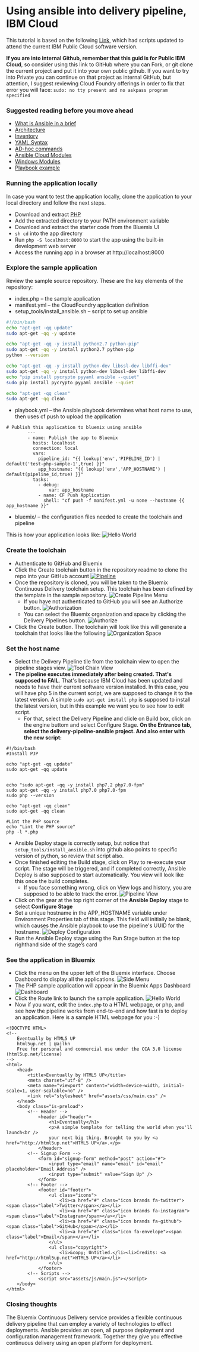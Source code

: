 # Using ansible into delivery pipeline, IBM Cloud
This tutorial is based on the following [Link]( https://developer.ibm.com/recipes/tutorials/run-ansible-from-your-ibm-bluemix-devops-pipelines/), which had scripts updated to attend the current IBM Public Cloud software version.

**If you are into internal Github, remember that this guid is for Public IBM Cloud**, so consider using this link to GitHub where you can Fork, or git clone the current project and put it into your own public github.
If you want to try into Private you can continue on that project as internal GitHub, but attention, I suggest reviewing Cloud Foundry offerings in order to fix that error you will face: ```sudo: no tty present and no askpass program specified```



### Suggested reading before you move ahead
- [What is Ansible in a brief](https://learning.oreilly.com/library/view/ansible-quick-start/9781789532937/01c6351e-bb66-4de0-832a-8999fa6c724e.xhtml)
- [Architecture](https://docs.ansible.com/ansible/2.5/dev_guide/overview_architecture.html)
- [Inventory](https://docs.ansible.com/ansible/latest/user_guide/intro_inventory.html#assigning-a-variable-to-one-machine-host-variables)
- [YAML Syntax](https://docs.ansible.com/ansible/latest/reference_appendices/YAMLSyntax.html)
- [AD-hoc commands](https://docs.ansible.com/ansible/latest/user_guide/intro_adhoc.html)
- [Ansible Cloud Modules](https://docs.ansible.com/ansible/latest/modules/list_of_cloud_modules.html)
- [Windows Modules](https://docs.ansible.com/ansible/latest/modules/list_of_windows_modules.html)
- [Playbook example](https://github.com/ansible/ansible-examples)

### Running the application locally
In case you want to test the application locally, clone the application to your local directory and follow the next steps.
- Download and extract [PHP](http://php.net/downloads.php)
- Add the extracted directory to your PATH environment variable
- Download and extract the starter code from the Bluemix UI
- ```sh cd``` into the app directory
- Run ```php -S localhost:8000``` to start the app using the built-in development web server
- Access the running app in a browser at http://localhost:8000


### Explore the sample application

Review the sample source repository. These are the key elements of the repository:

- index.php – the sample application
- manifest.yml – the CloudFoundry application definition
- setup_tools/install_ansible.sh – script to set up ansible
```sh
#!/bin/bash
echo "apt-get -qq update"
sudo apt-get -qq -y update

echo "apt-get -qq -y install python2.7 python-pip"
sudo apt-get -qq -y install python2.7 python-pip
python --version

echo "apt-get -qq -y install python-dev libssl-dev libffi-dev"
sudo apt-get -qq -y install python-dev libssl-dev libffi-dev
echo "pip install pycrypto pyyaml ansible --quiet"
sudo pip install pycrypto pyyaml ansible --quiet

echo "apt-get -qq clean"
sudo apt-get -qq clean
```

- playbook.yml – the Ansible playbook determines what host name to use, then uses cf push to upload the application
```
# Publish this application to bluemix using ansible
        ---
        - name: Publish the app to Bluemix
          hosts: localhost
          connection: local
          vars:
            pipeline_id: "{{ lookup('env','PIPELINE_ID') | default('test-php-sample-1',true) }}"
            app_hostname: "{{ lookup('env','APP_HOSTNAME') | default(pipeline_id,true) }}"
          tasks:
            - debug:
                var: app_hostname
            - name: CF Push Application
              shell: "cf push -f manifest.yml -u none --hostname {{ app_hostname }}"
```

- bluemix/ – the configuration files needed to create the toolchain and pipeline

This is how your application looks like:
![Hello World](https://developer.ibm.com/recipes/wp-content/uploads/sites/41/2017/02/PHPStarter.png)

### Create the toolchain
- Authenticate to GitHub and Bluemix
- Click the Create toolchain button in the repository readme to clone the repo into your GitHub account
[![Pipeline](https://camo.githubusercontent.com/de04b4d24bc99b61c4febd82cc2cfc60a50852aa/68747470733a2f2f636f6e736f6c652e6e672e626c75656d69782e6e65742f6465766f70732f67726170686963732f6372656174655f746f6f6c636861696e5f627574746f6e2e706e67)](https://console.ng.bluemix.net/devops/setup/deploy/?repository=https://github.com/IBMCloudDevOps/bluemix-php-sample)
- Once the repository is cloned, you will be taken to the Bluemix Continuous Delivery toolchain setup. This toolchain has been defined by the template in the sample repository.
![Create Pipeline Menu](https://developer.ibm.com/recipes/wp-content/uploads/sites/41/2017/02/CreateTC2.png)
    - If you have not authenticated to GitHub you will see an Authorize button.
    ![Authorization](https://developer.ibm.com/recipes/wp-content/uploads/sites/41/2017/02/NotAuthorized.png)
    - You can select the Bluemix organization and space by clicking the Delivery Pipelines button.
    ![Authorize](https://developer.ibm.com/recipes/wp-content/uploads/sites/41/2017/02/BluemixConfig.png)
- Click the Create button. The toolchain will look like this will generate a toolchain that looks like the following
![Organization Space](https://developer.ibm.com/recipes/wp-content/uploads/sites/41/2017/02/Toolchain.png)

### Set the host name
- Select the Delivery Pipeline tile from  the toolchain view to open the pipeline stages view.
![Tool Chain View](https://developer.ibm.com/recipes/wp-content/uploads/sites/41/2017/02/PipelineTileSelected.png)
- **The pipeline executes immediately after being created. That's supposed to FAIL**. That's because IBM Cloud has been updated and needs to have their current software version installed. In this case, you will have php 5 in the current script, we are supposed to change it to the latest version. A simple ```sudo apt-get install php``` is supposed to install the latest version, but in this example we want you to see how to edit script.
    - For that, select the Delivery Pipeline and clicle on Build box, click on the engine buttom and select Configure Stage. **On the Entrance tab, select the delivery-pipeline-ansible project. And also enter with the new script:**
```
#!/bin/bash
#Install PJP

echo "apt-get -qq update"
sudo apt-get -qq update


echo "sudo apt-get -qq -y install php7.2 php7.0-fpm"
sudo apt-get -qq -y install php7.0 php7.0-fpm 
sudo php --version

echo "apt-get -qq clean"
sudo apt-get -qq clean

#Lint the PHP source
echo "Lint the PHP source"
php -l *.php

```
- Ansible Deploy stage is correctly setup, but notice that ```setup_tools/install_ansible.sh``` into github also points to specific version of python, so review that script also.
- Once finished editing the Build stage, click on Play to re-execute your script. The stage will be triggered, and if completed correctly, Ansible Deploy is also supposed to start automatically. You view will look like this once the build completes.
    - If you face something wrong, click on View logs and history, you are supposed to be able to track the error. 
![Pipeline View](https://developer.ibm.com/recipes/wp-content/uploads/sites/41/2017/02/PipelineStages.png)
- Click on the gear at the top right corner of the **Ansible Deploy** stage to select **Configure Stage**
- Set a unique hostname in the APP_HOSTNAME variable under Environment Properties tab of this stage. This field will initially be blank, which causes the Ansible playbook to use the pipeline's UUID for the hostname.
![Deploy Configuration](https://developer.ibm.com/recipes/wp-content/uploads/sites/41/2017/02/DeploySettings.png)
- Run the Ansible Deploy stage using the Run Stage button at the top righthand side of the stage’s card

### See the application in Bluemix
- Click the menu on the upper left of the Bluemix interface. Choose Dashboard to display all the applications.
![Side Menu](https://developer.ibm.com/recipes/wp-content/uploads/sites/41/2017/02/BMDashboardMenu.png)
- The PHP sample application will appear in the Bluemix Apps Dashboard
![Dashboard](https://developer.ibm.com/recipes/wp-content/uploads/sites/41/2017/02/BMDashboard.png)
- Click the Route link to launch the sample application.
![Hello World](https://developer.ibm.com/recipes/wp-content/uploads/sites/41/2017/02/PHPStarter.png)
- Now if you want, edit the ```index.php``` to a HTML webpage, or php, and see how the pipeline works from end-to-end and how fast is to deploy an application. Here is a sample HTML webpage for you :-)
```
<!DOCTYPE HTML>
<!--
	Eventually by HTML5 UP
	html5up.net | @ajlkn
	Free for personal and commercial use under the CCA 3.0 license (html5up.net/license)
-->
<html>
	<head>
		<title>Eventually by HTML5 UP</title>
		<meta charset="utf-8" />
		<meta name="viewport" content="width=device-width, initial-scale=1, user-scalable=no" />
		<link rel="stylesheet" href="assets/css/main.css" />
	</head>
	<body class="is-preload">
		<!-- Header -->
			<header id="header">
				<h1>Eventually</h1>
				<p>A simple template for telling the world when you'll launch<br />
				your next big thing. Brought to you by <a href="http://html5up.net">HTML5 UP</a>.</p>
			</header>
		<!-- Signup Form -->
			<form id="signup-form" method="post" action="#">
				<input type="email" name="email" id="email" placeholder="Email Address" />
				<input type="submit" value="Sign Up" />
			</form>
		<!-- Footer -->
			<footer id="footer">
				<ul class="icons">
					<li><a href="#" class="icon brands fa-twitter"><span class="label">Twitter</span></a></li>
					<li><a href="#" class="icon brands fa-instagram"><span class="label">Instagram</span></a></li>
					<li><a href="#" class="icon brands fa-github"><span class="label">GitHub</span></a></li>
					<li><a href="#" class="icon fa-envelope"><span class="label">Email</span></a></li>
				</ul>
				<ul class="copyright">
					<li>&copy; Untitled.</li><li>Credits: <a href="http://html5up.net">HTML5 UP</a></li>
				</ul>
			</footer>
		<!-- Scripts -->
			<script src="assets/js/main.js"></script>
	</body>
</html>
``` 

### Closing thoughts

The Bluemix Continuous Delivery service provides a flexible continuous delivery pipeline that can employ a variety of technologies to effect deployments. Ansible provides an open, all purpose deployment and configuration management framework. Together they give you effective continuous delivery using an open platform for deployment. 
